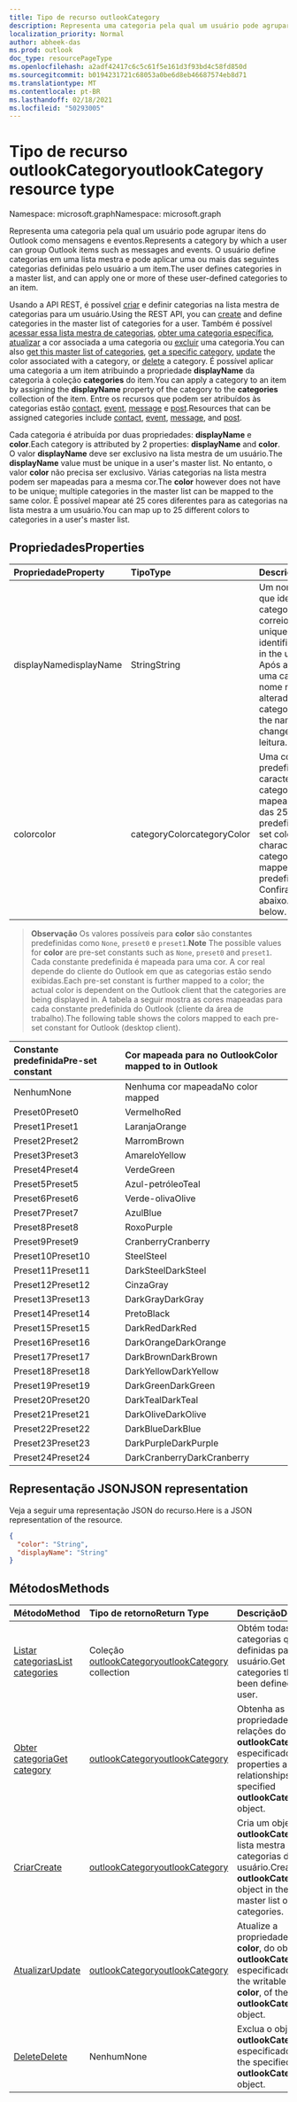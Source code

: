 ```yaml
---
title: Tipo de recurso outlookCategory
description: Representa uma categoria pela qual um usuário pode agrupar itens do Outlook como mensagens e eventos. O usuário define categorias em uma lista mestra e pode aplicar uma ou mais dessas definições pelo usuário
localization_priority: Normal
author: abheek-das
ms.prod: outlook
doc_type: resourcePageType
ms.openlocfilehash: a2adf42417c6c5c61f5e161d3f93bd4c58fd850d
ms.sourcegitcommit: b0194231721c68053a0be6d8eb46687574eb8d71
ms.translationtype: MT
ms.contentlocale: pt-BR
ms.lasthandoff: 02/18/2021
ms.locfileid: "50293005"
---
```

# <a name="outlookcategory-resource-type"></a><span data-ttu-id="5cb33-104">Tipo de recurso outlookCategory</span><span class="sxs-lookup"><span data-stu-id="5cb33-104">outlookCategory resource type</span></span>

<span data-ttu-id="5cb33-105">Namespace: microsoft.graph</span><span class="sxs-lookup"><span data-stu-id="5cb33-105">Namespace: microsoft.graph</span></span>


<span data-ttu-id="5cb33-106">Representa uma categoria pela qual um usuário pode agrupar itens do Outlook como mensagens e eventos.</span><span class="sxs-lookup"><span data-stu-id="5cb33-106">Represents a category by which a user can group Outlook items such as messages and events.</span></span> <span data-ttu-id="5cb33-107">O usuário define categorias em uma lista mestra e pode aplicar uma ou mais das seguintes categorias definidas pelo usuário a um item.</span><span class="sxs-lookup"><span data-stu-id="5cb33-107">The user defines categories in a master list, and can apply one or more of these user-defined categories to an item.</span></span> 

<span data-ttu-id="5cb33-108">Usando a API REST, é possível [criar](../api/outlookuser-post-mastercategories.md) e definir categorias na lista mestra de categorias para um usuário.</span><span class="sxs-lookup"><span data-stu-id="5cb33-108">Using the REST API, you can [create](../api/outlookuser-post-mastercategories.md) and define categories in the master list of categories for a user.</span></span> <span data-ttu-id="5cb33-109">Também é possível [acessar essa lista mestra de categorias](../api/outlookuser-list-mastercategories.md), [obter uma categoria específica](../api/outlookcategory-get.md), [atualizar](../api/outlookcategory-update.md) a cor associada a uma categoria ou [excluir](../api/outlookcategory-delete.md) uma categoria.</span><span class="sxs-lookup"><span data-stu-id="5cb33-109">You can also [get this master list of categories](../api/outlookuser-list-mastercategories.md), [get a specific category](../api/outlookcategory-get.md), [update](../api/outlookcategory-update.md) the color associated with a category, or [delete](../api/outlookcategory-delete.md) a category.</span></span> <span data-ttu-id="5cb33-110">É possível aplicar uma categoria a um item atribuindo a propriedade **displayName** da categoria à coleção **categories** do item.</span><span class="sxs-lookup"><span data-stu-id="5cb33-110">You can apply a category to an item by assigning the **displayName** property of the category to the **categories** collection of the item.</span></span>
<span data-ttu-id="5cb33-111">Entre os recursos que podem ser atribuídos às categorias estão [contact](contact.md), [event](event.md), [message](message.md) e [post](post.md).</span><span class="sxs-lookup"><span data-stu-id="5cb33-111">Resources that can be assigned categories include [contact](contact.md), [event](event.md), [message](message.md), and [post](post.md).</span></span>   

<span data-ttu-id="5cb33-112">Cada categoria é atribuída por duas propriedades: **displayName** e **color**.</span><span class="sxs-lookup"><span data-stu-id="5cb33-112">Each category is attributed by 2 properties: **displayName** and **color**.</span></span> <span data-ttu-id="5cb33-113">O valor **displayName** deve ser exclusivo na lista mestra de um usuário.</span><span class="sxs-lookup"><span data-stu-id="5cb33-113">The **displayName** value must be unique in a user's master list.</span></span> <span data-ttu-id="5cb33-114">No entanto, o valor **color** não precisa ser exclusivo. Várias categorias na lista mestra podem ser mapeadas para a mesma cor.</span><span class="sxs-lookup"><span data-stu-id="5cb33-114">The **color** however does not have to be unique; multiple categories in the master list can be mapped to the same color.</span></span> <span data-ttu-id="5cb33-115">É possível mapear até 25 cores diferentes para as categorias na lista mestra a um usuário.</span><span class="sxs-lookup"><span data-stu-id="5cb33-115">You can map up to 25 different colors to categories in a user's master list.</span></span>

## <a name="properties"></a><span data-ttu-id="5cb33-116">Propriedades</span><span class="sxs-lookup"><span data-stu-id="5cb33-116">Properties</span></span>
| <span data-ttu-id="5cb33-117">Propriedade</span><span class="sxs-lookup"><span data-stu-id="5cb33-117">Property</span></span>     | <span data-ttu-id="5cb33-118">Tipo</span><span class="sxs-lookup"><span data-stu-id="5cb33-118">Type</span></span>   |<span data-ttu-id="5cb33-119">Descrição</span><span class="sxs-lookup"><span data-stu-id="5cb33-119">Description</span></span>|
|:---------------|:--------|:----------|
|<span data-ttu-id="5cb33-120">displayName</span><span class="sxs-lookup"><span data-stu-id="5cb33-120">displayName</span></span>|<span data-ttu-id="5cb33-121">String</span><span class="sxs-lookup"><span data-stu-id="5cb33-121">String</span></span>|<span data-ttu-id="5cb33-122">Um nome exclusivo que identifica uma categoria na caixa de correio do usuário.</span><span class="sxs-lookup"><span data-stu-id="5cb33-122">A unique name that identifies a category in the user's mailbox.</span></span> <span data-ttu-id="5cb33-123">Após a criação de uma categoria, o nome não poderá ser alterado.</span><span class="sxs-lookup"><span data-stu-id="5cb33-123">After a category is created, the name cannot be changed.</span></span> <span data-ttu-id="5cb33-124">Somente leitura.</span><span class="sxs-lookup"><span data-stu-id="5cb33-124">Read-only.</span></span>|
|<span data-ttu-id="5cb33-125">color</span><span class="sxs-lookup"><span data-stu-id="5cb33-125">color</span></span>|<span data-ttu-id="5cb33-126">categoryColor</span><span class="sxs-lookup"><span data-stu-id="5cb33-126">categoryColor</span></span>|<span data-ttu-id="5cb33-127">Uma constante de cor predefinida que caracteriza uma categoria e que é mapeada para uma das 25 cores predefinidas.</span><span class="sxs-lookup"><span data-stu-id="5cb33-127">A pre-set color constant that characterizes a category, and that is mapped to one of 25 predefined colors.</span></span> <span data-ttu-id="5cb33-128">Confira a observação abaixo.</span><span class="sxs-lookup"><span data-stu-id="5cb33-128">See the note below.</span></span> |

> <span data-ttu-id="5cb33-129">**Observação** Os valores possíveis para **color** são constantes predefinidas como `None`, `preset0` e `preset1`.</span><span class="sxs-lookup"><span data-stu-id="5cb33-129">**Note** The possible values for **color** are pre-set constants such as `None`, `preset0` and `preset1`.</span></span> <span data-ttu-id="5cb33-130">Cada constante predefinida é mapeada para uma cor. A cor real depende do cliente do Outlook em que as categorias estão sendo exibidas.</span><span class="sxs-lookup"><span data-stu-id="5cb33-130">Each pre-set constant is further mapped to a color; the actual color is dependent on the Outlook client that the categories are being displayed in.</span></span> <span data-ttu-id="5cb33-131">A tabela a seguir mostra as cores mapeadas para cada constante predefinida do Outlook (cliente da área de trabalho).</span><span class="sxs-lookup"><span data-stu-id="5cb33-131">The following table shows the colors mapped to each pre-set constant for Outlook (desktop client).</span></span> 

| <span data-ttu-id="5cb33-132">Constante predefinida</span><span class="sxs-lookup"><span data-stu-id="5cb33-132">Pre-set constant</span></span>  | <span data-ttu-id="5cb33-133">Cor mapeada para no Outlook</span><span class="sxs-lookup"><span data-stu-id="5cb33-133">Color mapped to in Outlook</span></span> |
|:---------------|:--------|
| <span data-ttu-id="5cb33-134">Nenhum</span><span class="sxs-lookup"><span data-stu-id="5cb33-134">None</span></span> | <span data-ttu-id="5cb33-135">Nenhuma cor mapeada</span><span class="sxs-lookup"><span data-stu-id="5cb33-135">No color mapped</span></span> |
| <span data-ttu-id="5cb33-136">Preset0</span><span class="sxs-lookup"><span data-stu-id="5cb33-136">Preset0</span></span> | <span data-ttu-id="5cb33-137">Vermelho</span><span class="sxs-lookup"><span data-stu-id="5cb33-137">Red</span></span> |
| <span data-ttu-id="5cb33-138">Preset1</span><span class="sxs-lookup"><span data-stu-id="5cb33-138">Preset1</span></span> | <span data-ttu-id="5cb33-139">Laranja</span><span class="sxs-lookup"><span data-stu-id="5cb33-139">Orange</span></span> |
| <span data-ttu-id="5cb33-140">Preset2</span><span class="sxs-lookup"><span data-stu-id="5cb33-140">Preset2</span></span> | <span data-ttu-id="5cb33-141">Marrom</span><span class="sxs-lookup"><span data-stu-id="5cb33-141">Brown</span></span> |
| <span data-ttu-id="5cb33-142">Preset3</span><span class="sxs-lookup"><span data-stu-id="5cb33-142">Preset3</span></span> | <span data-ttu-id="5cb33-143">Amarelo</span><span class="sxs-lookup"><span data-stu-id="5cb33-143">Yellow</span></span> |
| <span data-ttu-id="5cb33-144">Preset4</span><span class="sxs-lookup"><span data-stu-id="5cb33-144">Preset4</span></span> | <span data-ttu-id="5cb33-145">Verde</span><span class="sxs-lookup"><span data-stu-id="5cb33-145">Green</span></span> |
| <span data-ttu-id="5cb33-146">Preset5</span><span class="sxs-lookup"><span data-stu-id="5cb33-146">Preset5</span></span> | <span data-ttu-id="5cb33-147">Azul-petróleo</span><span class="sxs-lookup"><span data-stu-id="5cb33-147">Teal</span></span> |
| <span data-ttu-id="5cb33-148">Preset6</span><span class="sxs-lookup"><span data-stu-id="5cb33-148">Preset6</span></span> | <span data-ttu-id="5cb33-149">Verde-oliva</span><span class="sxs-lookup"><span data-stu-id="5cb33-149">Olive</span></span> |
| <span data-ttu-id="5cb33-150">Preset7</span><span class="sxs-lookup"><span data-stu-id="5cb33-150">Preset7</span></span> | <span data-ttu-id="5cb33-151">Azul</span><span class="sxs-lookup"><span data-stu-id="5cb33-151">Blue</span></span> |
| <span data-ttu-id="5cb33-152">Preset8</span><span class="sxs-lookup"><span data-stu-id="5cb33-152">Preset8</span></span> | <span data-ttu-id="5cb33-153">Roxo</span><span class="sxs-lookup"><span data-stu-id="5cb33-153">Purple</span></span> |
| <span data-ttu-id="5cb33-154">Preset9</span><span class="sxs-lookup"><span data-stu-id="5cb33-154">Preset9</span></span> | <span data-ttu-id="5cb33-155">Cranberry</span><span class="sxs-lookup"><span data-stu-id="5cb33-155">Cranberry</span></span> |
| <span data-ttu-id="5cb33-156">Preset10</span><span class="sxs-lookup"><span data-stu-id="5cb33-156">Preset10</span></span> | <span data-ttu-id="5cb33-157">Steel</span><span class="sxs-lookup"><span data-stu-id="5cb33-157">Steel</span></span> |
| <span data-ttu-id="5cb33-158">Preset11</span><span class="sxs-lookup"><span data-stu-id="5cb33-158">Preset11</span></span> | <span data-ttu-id="5cb33-159">DarkSteel</span><span class="sxs-lookup"><span data-stu-id="5cb33-159">DarkSteel</span></span> |
| <span data-ttu-id="5cb33-160">Preset12</span><span class="sxs-lookup"><span data-stu-id="5cb33-160">Preset12</span></span> | <span data-ttu-id="5cb33-161">Cinza</span><span class="sxs-lookup"><span data-stu-id="5cb33-161">Gray</span></span> |
| <span data-ttu-id="5cb33-162">Preset13</span><span class="sxs-lookup"><span data-stu-id="5cb33-162">Preset13</span></span> | <span data-ttu-id="5cb33-163">DarkGray</span><span class="sxs-lookup"><span data-stu-id="5cb33-163">DarkGray</span></span> |
| <span data-ttu-id="5cb33-164">Preset14</span><span class="sxs-lookup"><span data-stu-id="5cb33-164">Preset14</span></span> | <span data-ttu-id="5cb33-165">Preto</span><span class="sxs-lookup"><span data-stu-id="5cb33-165">Black</span></span> |
| <span data-ttu-id="5cb33-166">Preset15</span><span class="sxs-lookup"><span data-stu-id="5cb33-166">Preset15</span></span> | <span data-ttu-id="5cb33-167">DarkRed</span><span class="sxs-lookup"><span data-stu-id="5cb33-167">DarkRed</span></span> |
| <span data-ttu-id="5cb33-168">Preset16</span><span class="sxs-lookup"><span data-stu-id="5cb33-168">Preset16</span></span> | <span data-ttu-id="5cb33-169">DarkOrange</span><span class="sxs-lookup"><span data-stu-id="5cb33-169">DarkOrange</span></span> |
| <span data-ttu-id="5cb33-170">Preset17</span><span class="sxs-lookup"><span data-stu-id="5cb33-170">Preset17</span></span> | <span data-ttu-id="5cb33-171">DarkBrown</span><span class="sxs-lookup"><span data-stu-id="5cb33-171">DarkBrown</span></span> |
| <span data-ttu-id="5cb33-172">Preset18</span><span class="sxs-lookup"><span data-stu-id="5cb33-172">Preset18</span></span> | <span data-ttu-id="5cb33-173">DarkYellow</span><span class="sxs-lookup"><span data-stu-id="5cb33-173">DarkYellow</span></span> |
| <span data-ttu-id="5cb33-174">Preset19</span><span class="sxs-lookup"><span data-stu-id="5cb33-174">Preset19</span></span> | <span data-ttu-id="5cb33-175">DarkGreen</span><span class="sxs-lookup"><span data-stu-id="5cb33-175">DarkGreen</span></span> |
| <span data-ttu-id="5cb33-176">Preset20</span><span class="sxs-lookup"><span data-stu-id="5cb33-176">Preset20</span></span> | <span data-ttu-id="5cb33-177">DarkTeal</span><span class="sxs-lookup"><span data-stu-id="5cb33-177">DarkTeal</span></span> |
| <span data-ttu-id="5cb33-178">Preset21</span><span class="sxs-lookup"><span data-stu-id="5cb33-178">Preset21</span></span> | <span data-ttu-id="5cb33-179">DarkOlive</span><span class="sxs-lookup"><span data-stu-id="5cb33-179">DarkOlive</span></span> |
| <span data-ttu-id="5cb33-180">Preset22</span><span class="sxs-lookup"><span data-stu-id="5cb33-180">Preset22</span></span> | <span data-ttu-id="5cb33-181">DarkBlue</span><span class="sxs-lookup"><span data-stu-id="5cb33-181">DarkBlue</span></span> |
| <span data-ttu-id="5cb33-182">Preset23</span><span class="sxs-lookup"><span data-stu-id="5cb33-182">Preset23</span></span> | <span data-ttu-id="5cb33-183">DarkPurple</span><span class="sxs-lookup"><span data-stu-id="5cb33-183">DarkPurple</span></span> |
| <span data-ttu-id="5cb33-184">Preset24</span><span class="sxs-lookup"><span data-stu-id="5cb33-184">Preset24</span></span> | <span data-ttu-id="5cb33-185">DarkCranberry</span><span class="sxs-lookup"><span data-stu-id="5cb33-185">DarkCranberry</span></span> |

## <a name="json-representation"></a><span data-ttu-id="5cb33-186">Representação JSON</span><span class="sxs-lookup"><span data-stu-id="5cb33-186">JSON representation</span></span>
<span data-ttu-id="5cb33-187">Veja a seguir uma representação JSON do recurso.</span><span class="sxs-lookup"><span data-stu-id="5cb33-187">Here is a JSON representation of the resource.</span></span>

<!-- {
  "blockType": "resource",
  "optionalProperties": [

  ],
  "baseType": "microsoft.graph.entity",
  "@odata.type": "microsoft.graph.outlookCategory"
}-->

```json
{
  "color": "String",
  "displayName": "String"
}

```

## <a name="methods"></a><span data-ttu-id="5cb33-188">Métodos</span><span class="sxs-lookup"><span data-stu-id="5cb33-188">Methods</span></span>
| <span data-ttu-id="5cb33-189">Método</span><span class="sxs-lookup"><span data-stu-id="5cb33-189">Method</span></span>           | <span data-ttu-id="5cb33-190">Tipo de retorno</span><span class="sxs-lookup"><span data-stu-id="5cb33-190">Return Type</span></span>    |<span data-ttu-id="5cb33-191">Descrição</span><span class="sxs-lookup"><span data-stu-id="5cb33-191">Description</span></span>|
|:---------------|:--------|:----------|
|[<span data-ttu-id="5cb33-192">Listar categorias</span><span class="sxs-lookup"><span data-stu-id="5cb33-192">List categories</span></span>](../api/outlookuser-list-mastercategories.md) | <span data-ttu-id="5cb33-193">Coleção [outlookCategory](../resources/outlookcategory.md)</span><span class="sxs-lookup"><span data-stu-id="5cb33-193">[outlookCategory](../resources/outlookcategory.md) collection</span></span> |<span data-ttu-id="5cb33-194">Obtém todas as categorias que foram definidas para o usuário.</span><span class="sxs-lookup"><span data-stu-id="5cb33-194">Get all the categories that have been defined for the user.</span></span>|
|[<span data-ttu-id="5cb33-195">Obter categoria</span><span class="sxs-lookup"><span data-stu-id="5cb33-195">Get category</span></span>](../api/outlookcategory-get.md) | [<span data-ttu-id="5cb33-196">outlookCategory</span><span class="sxs-lookup"><span data-stu-id="5cb33-196">outlookCategory</span></span>](../resources/outlookcategory.md) |<span data-ttu-id="5cb33-197">Obtenha as propriedades e as relações do objeto **outlookCategory** especificado.</span><span class="sxs-lookup"><span data-stu-id="5cb33-197">Get the properties and relationships of the specified **outlookCategory** object.</span></span>|
|[<span data-ttu-id="5cb33-198">Criar</span><span class="sxs-lookup"><span data-stu-id="5cb33-198">Create</span></span>](../api/outlookuser-post-mastercategories.md) | [<span data-ttu-id="5cb33-199">outlookCategory</span><span class="sxs-lookup"><span data-stu-id="5cb33-199">outlookCategory</span></span>](../resources/outlookcategory.md) |<span data-ttu-id="5cb33-200">Cria um objeto **outlookCategory** na lista mestra de categorias do usuário.</span><span class="sxs-lookup"><span data-stu-id="5cb33-200">Create an **outlookCategory** object in the user's master list of categories.</span></span>|
|[<span data-ttu-id="5cb33-201">Atualizar</span><span class="sxs-lookup"><span data-stu-id="5cb33-201">Update</span></span>](../api/outlookcategory-update.md) | [<span data-ttu-id="5cb33-202">outlookCategory</span><span class="sxs-lookup"><span data-stu-id="5cb33-202">outlookCategory</span></span>](../resources/outlookcategory.md) |<span data-ttu-id="5cb33-203">Atualize a propriedade gravável, **color**, do objeto **outlookCategory** especificado.</span><span class="sxs-lookup"><span data-stu-id="5cb33-203">Update the writable property, **color**, of the specified **outlookCategory** object.</span></span> |
|[<span data-ttu-id="5cb33-204">Delete</span><span class="sxs-lookup"><span data-stu-id="5cb33-204">Delete</span></span>](../api/outlookcategory-delete.md) | <span data-ttu-id="5cb33-205">Nenhum</span><span class="sxs-lookup"><span data-stu-id="5cb33-205">None</span></span> |<span data-ttu-id="5cb33-206">Exclua o objeto **outlookCategory** especificado.</span><span class="sxs-lookup"><span data-stu-id="5cb33-206">Delete the specified **outlookCategory** object.</span></span> |


<!-- uuid: 8fcb5dbc-d5aa-4681-8e31-b001d5168d79
2015-10-25 14:57:30 UTC -->
<!-- {
  "type": "#page.annotation",
  "description": "outlookCategory resource",
  "keywords": "",
  "section": "documentation",
  "suppressions": [
  ],
  "tocPath": ""
}-->
 

